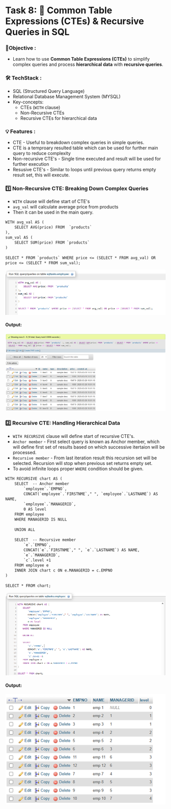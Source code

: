
# Task 8: 📌 Common Table Expressions (CTEs) & Recursive Queries in SQL


### 🎯Objective :

- Learn how to use **Common Table Expressions (CTEs)** to simplify complex queries and process **hierarchical data** with **recursive queries**.


###  🛠️ TechStack :

- SQL (Structured Query Language)
- Relational Database Management System (MYSQL)
- Key-concepts:
  - CTEs (`WITH` clause)
  - Non-Recursive CTEs
  - Recursive CTEs for hierarchical data

### 💡 Features :

- CTE - Useful to breakdown complex queries in simple queries.
- CTE is a temproary resulted table which can be used for further main query to reduce complexity
- Non-recursive CTE's - Single time executed and result will be used for further execution
- Resusive CTE's - Similar to loops until previous query returns empty result set, this will execute. 
 

### 1️⃣ Non-Recursive CTE: Breaking Down Complex Queries

- `WITH` clause will define start of CTE's
- `avg_val` will calculate average price from products
- Then it can be used in the main query.

```
WITH avg_val AS (
    SELECT AVG(price) FROM 	`products`
),
sum_val AS (
    SELECT SUM(price) FROM `products`
)

SELECT * FROM `products` WHERE price <= (SELECT * FROM avg_val) OR price <= (SELECT * FROM sum_val);

```

![View 1](./images/image1.png)

#### Output: 

![View 2](./images/image2.png)


### 2️⃣ Recursive CTE: Handling Hierarchical Data

- `WITH RECURSIVE` clause will define start of recursive CTE's.
- `Anchor member` - First select query is known as Anchor member, which will define first set of results based on which successive itertaion will be processed.
- `Recursive member` - From last iteration result this recursion set will be selected. Recursion will stop when previous set returns empty set.
- To avoid infinite loops proper `WHERE` condition should be given.

```
WITH RECURSIVE chart AS (
    SELECT  -- Anchor member
    	`employee`.`EMPNO`, 
    	CONCAT(`employee`.`FIRSTNME`," ", `employee`.`LASTNAME`) AS NAME, 
    	`employee`.`MANAGERID`,
    	0 AS level 
    FROM employee
    WHERE MANAGERID IS NULL
    
    UNION ALL
    
    SELECT  -- Recursive member
    	`e`.`EMPNO`, 
    	CONCAT(`e`.`FIRSTNME`," ", `e`.`LASTNAME`) AS NAME, 
    	`e`.`MANAGERID`,
    	`c`.level +1
    FROM employee e
    INNER JOIN chart c ON e.MANAGERID = c.EMPNO
)

SELECT * FROM chart;

```

![View 3](./images/image3.png)

#### Output:

![View 4](./images/image4.png)

